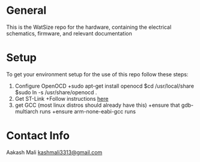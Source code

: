 # General
This is the WatSize repo for the hardware, containing the electrical schematics, firmware, and relevant documentation

# Setup
To get your environment setup for the use of this repo follow these steps:

1. Configure OpenOCD
   +sudo apt-get install openocd
   $cd /usr/local/share
   $sudo ln -s /usr/share/openocd .
2. Get ST-Link
   +Follow instructions [here](https://github.com/texane/stlink)
3. get GCC (most linux distros should already have this)
   +ensure that gdb-multiarch runs
   +ensure arm-none-eabi-gcc runs

# Contact Info 
Aakash Mali
kashmali3313@gmail.com
